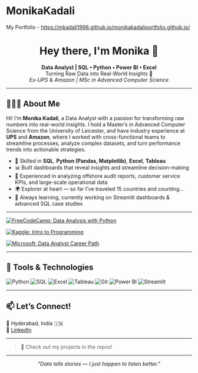 # MonikaKadali
My Portfolio - https://mkadali1998.github.io/monikakadaliportfolio.github.io/

<h1 align="center">Hey there, I'm Monika 👋</h1>

<p align="center">
  <b>Data Analyst | SQL • Python • Power BI • Excel</b><br>
  Turning Raw Data into Real-World Insights 🎯<br>
  <i>Ex-UPS & Amazon | MSc in Advanced Computer Science</i>
</p>

---

## 👩🏻‍💻 About Me

Hi! I’m **Monika Kadali**, a Data Analyst with a passion for transforming raw numbers into real-world insights. I hold a Master’s in Advanced Computer Science from the University of Leicester, and have industry experience at **UPS** and **Amazon**, where I worked with cross-functional teams to streamline processes, analyze complex datasets, and turn performance trends into actionable strategies.

- 🧠 Skilled in **SQL**, **Python (Pandas, Matplotlib)**, **Excel**, **Tableau**
- 📊 Built dashboards that reveal insights and streamline decision-making
- 💼 Experienced in analyzing offshore audit reports, customer service KPIs, and large-scale operational data
- 🌍 Explorer at heart — so far I’ve traveled 15 countries and counting...
- 🎒 Always learning, currently working on Streamlit dashboards & advanced SQL case studies

---

[![FreeCodeCamp: Data Analysis with Python](https://img.shields.io/badge/freeCodeCamp-Data%20Analysis%20with%20Python-0a0a23?logo=freecodecamp&logoColor=green)](https://www.linkedin.com/in/monika-kadali-54a208163/details/certifications/)

[![Kaggle: Intro to Programming](https://img.shields.io/badge/Kaggle-Intro%20to%20Programming-20BEFF?logo=kaggle&logoColor=white)](https://www.linkedin.com/in/monika-kadali-54a208163/details/certifications/)

[![Microsoft: Data Analyst Career Path](https://img.shields.io/badge/Microsoft-Data%20Analyst%20Career%20Path-0078D4?logo=microsoft&logoColor=white)](https://www.linkedin.com/in/monika-kadali-54a208163/details/certifications/)

---

## 🧰 Tools & Technologies

![Python](https://img.shields.io/badge/-Python-black?style=flat&logo=python)
![SQL](https://img.shields.io/badge/-SQL-black?style=flat&logo=mysql)
![Excel](https://img.shields.io/badge/-Excel-black?style=flat&logo=microsoft-excel)
![Tableau](https://img.shields.io/badge/-Tableau-black?style=flat&logo=tableau)
![Git](https://img.shields.io/badge/-Git-black?style=flat&logo=git)
![Power BI](https://img.shields.io/badge/-PowerBI-black?style=flat&logo=powerbi)
![Streamlit](https://img.shields.io/badge/-Streamlit-black?style=flat&logo=streamlit)

---

## 📫 Let’s Connect!

📍 Hyderabad, India 🇮🇳   
🔗 [LinkedIn](https://linkedin.com/in/monika-kadali-54a208163)

---

> 🧪 Check out my projects in the repos!

---

<p align="center">
  <i>“Data tells stories — I just happen to listen better.”</i>
</p>
